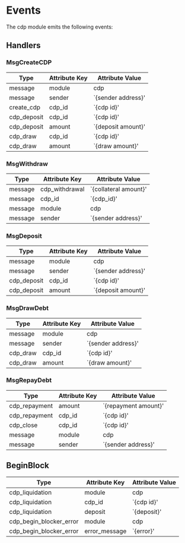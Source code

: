 <!--
order: 5
-->

# Events

The cdp module emits the following events:

## Handlers

### MsgCreateCDP

| Type        | Attribute Key | Attribute Value    |
|-------------|---------------|--------------------|
| message     | module        | cdp                |
| message     | sender        | `{sender address}' |
| create_cdp  | cdp_id        | `{cdp id}'         |
| cdp_deposit | cdp_id        | `{cdp id}'         |
| cdp_deposit | amount        | `{deposit amount}' |
| cdp_draw    | cdp_id        | `{cdp id}'         |
| cdp_draw    | amount        | `{draw amount}'    |

### MsgWithdraw

| Type    | Attribute Key  | Attribute Value       |
|---------|--------------- |-----------------------|
| message | cdp_withdrawal | `{collateral amount}' |
| message | cdp_id         | `{cdp_id}'            |
| message | module         | cdp                   |
| message | sender         | `{sender address}'    |

### MsgDeposit

| Type        | Attribute Key | Attribute Value    |
|-------------|---------------|--------------------|
| message     | module        | cdp                |
| message     | sender        | `{sender address}' |
| cdp_deposit | cdp_id        | `{cdp id}'         |
| cdp_deposit | amount        | `{deposit amount}' |

### MsgDrawDebt

| Type     | Attribute Key | Attribute Value    |
|----------|---------------|--------------------|
| message  | module        | cdp                |
| message  | sender        | `{sender address}' |
| cdp_draw | cdp_id        | `{cdp id}'         |
| cdp_draw | amount        | `{draw amount}'    |

### MsgRepayDebt

| Type          | Attribute Key | Attribute Value      |
|---------------|---------------|----------------------|
| cdp_repayment | amount        | `{repayment amount}' |
| cdp_repayment | cdp_id        | `{cdp id}'           |
| cdp_close     | cdp_id        | `{cdp id}'           |
| message       | module        | cdp                  |
| message       | sender        | `{sender address}'   |

## BeginBlock

| Type                    | Attribute Key | Attribute Value     |
|-------------------------|---------------|---------------------|
| cdp_liquidation         | module        | cdp                 |
| cdp_liquidation         | cdp_id        | `{cdp id}'          |
| cdp_liquidation         | deposit       | `{deposit}'         |
| cdp_begin_blocker_error | module        | cdp                 |
| cdp_begin_blocker_error | error_message | `{error}'           |

